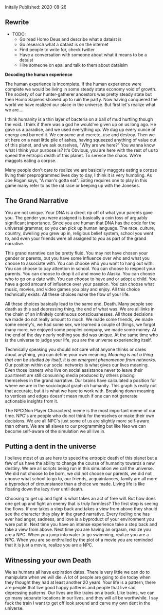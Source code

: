 Initally Published: 2020-08-26
## Rewrite

* TODO:
  * Go read Homo Deus and describe what a dataist is
  * Go research what a dataist is on the internet
  * Find people to write for, check twitter
  * Have a conversation with someone about what it means to be a dataist
  * Hire someone on epal and talk to them about dataisim

<!-- 
# Becoming a Dataist in Training

Who starts out a document with the statement, The Human Experience is Incomplete. Now that is the most fucking loaded statement I could probably come up with. How does one define the human experience?

What am I trying to communicate with this post?

I read the title, “Becoming a dataist in training”. What is a dataist, what do dataists do that requires training.

What kind of assumption of saying if the human experience were complete we would be living in some steady state economy void of growth. The human experience is to go beyond where no one has gone before. I have clearly incorrectly labelled the human experience. I need to define the human experience and dataisim.

-->


**Decoding the human experience**

The human experience is incomplete. If the human experience were complete we would be living in some steady state economy void of growth. The society of our hunter-gatherer ancestors was pretty steady state but then Homo Sapiens showed up to ruin the party. Now having conquered the world we have realized our place in the universe. But first let's realize what we are....

<!--

What the fuck does saying the human experience is incomplete even mean?

Saying we should live in a steady state economy void of growth is fucking retarded, that is like saying we should go back to being animals and give up everything that made us human.

Did Homo Sapians really show up and ruin the party.... or get the party started to begin with. We just need to make sure to we can leave the lights on. Modernisim was pretty whack.

-->
I think humanity is a thin layer of bacteria on a ball of mud hurtling though the void. I think if there was a god he would've given up on us long ago. He gave us a paradise, and we used everything up. We dug up every ounce of energy and burned it. We consume and excrete, use and destroy. Then we sit here on a neat little pile of ashes, having squeezed anything of value out of this planet, and we ask ourselves, "Why are we here?" You wanna know what I think your purpose is? It's Obvious, you are here with the rest of us to speed the entropic death of this planet. To service the chaos. We're maggots eating a corpse.

<!--

This need much better context, going from describing a steady state economy to talking about humanity being a layer of bacteria is pretty scatter brained.

This description of humanity has nothing honorable, when honor is a large component of what makes us human.

And that description of maggots eating a corpse can be replaced with parasite trying to reach symbiosis.

Then in [wiki.media.list.Westworld](../../Media/List/Westworld.md) season 4 William gives the speech about cockroaches.

-->

Many people don't care to realize we are basically maggots eating a corpse living their preprogrammed lives day to day, I think it is very humbling. As Joe Rogan says, "A man's gotta eat". Eating requires one to play in this game many refer to as the rat race or keeping up with the Joneses.

<!--

What does it really mean to live a pre programed life? Is that so bad, I always described myself as a guy who wants to live in [wiki.media.list.brave new world](../../Media/List/brave%20new%20world.md). I have explicitly describing how I want to live as a happy slave then go about criticizing the world I actually live in. WTF hypocrisy much.

We also have no choice but to play the game. Life itself, is as Deloris in [wiki.media.list.Westworld](../../Media/List/Westworld.md) alludes to, a Game. A game with an evolving set of rules.

And if I am going to say A man's gotta eat then I should be mentioning what I really mean [wiki.concepts.list.maslow's hierarchy of needs](Maslow's%20Hierarchy%20of%20Needs). I may think it is [wiki.concepts.list.Cringe](../../Wiki/Concepts/List/Cringe.md) to talk about the same concepts we covered in highschool but I shouldn't.

The fact I view what was taught in school as something I should now dive deep into is something I should think through.

The fact I used to sing, "School is a place of death and torture", it pretty scary to think about.
-->

## The Grand Narrative

You are not unique. Your DNA is a direct rip off of what your parents gave you. The gender you were assigned is basically a coin toss of arguably significant importance. Since you are human that DNA has the code for the universal grammar, so you can pick up human language. The race, culture, country, dwelling you grew up in, religious belief system, school you went to, and even your friends were all assigned to you as part of the grand narrative.

<!--
This does not give humanity any credit. People do make decisions with what they do with their bodies. We choose to suffer, many of us do.

Also what is the point mocking people for their lack of free will when they obviously have some.

Well some people do not have a measurable amount of free will.

Alright explain yourself.....

Many people are back ground noise. Their teachers will not remember their name. Their test scores and work performance disappears within the statistics.

Okay let me get this strait, as you like to say people are infinitely compressible. Now there may be something to that idea but people are still counted towards the bottom line. People cost resources, they fulfill a purpose even if it is to waste heat to prop up the egos of delusional people. 

Why thanks you just brought up another dimension to this conversation. People exist as wasted heat, that is the speeding up the entropic death of the universe we heard about earlier. That also means that some people actually hold a purpose to the resentment of most other people.
-->

This grand narrative can be pretty fluid. You may not have chosen your gender or parents, but you have some influence over who and what you choose to associate with. You can choose who you want to hang out with. You can choose to pay attention in school. You can choose to respect your parents. You can choose to drop it all and move to Alaska. You can choose who to go on a date with. You can choose to have and or adopt a child. You have a good amount of influence over your passion. You can choose what music, movies, and video games you play and enjoy. All this choice technically exists. All these choices make the flow of your life.

<!--
Alright I should read everything before commenting.
-->

All these choices basically lead to the same end. Death. Many people see death as this sad depressing thing, the end of what was. We are all links in the chain of an infinitely continuous consciousnesses. All those decisions we made do not really amount to much. We made some friends, we made some enemy's, we had some sex, we learned a couple of things, we forgot many more, we enjoyed some peoples company, we made some money. At the end of the day nearly nothing you did was unique. At the same time who is the universe to judge your life, you are the universe experiencing itself.

<!-- 
Something positive this deep down inside. No, get to the point within the first paragraph dipshit.
-->

Technically speaking you should not care what anyone thinks or cares about anything, you can define your own meaning. *Meaning is not a thing that can be studied by itself, it is an emergent phenomenon from networks.* Our position within our social networks is what gives our lives meaning. Even those loaners who live on social assistance never to leave their apartment are still consuming media produced by others placing themselves in the grand narrative. Our brains have calculated a position for where we are in the sociological graph oh humanity. This graph is really not that accurate, but it is what we have to work with. Breaking down meaning to vertices and edges doesn't mean much if one can not generate actionable insights from it.

<!--
We have to consume energy in order to think and experience. If you don't want to think you must be dying.

-->

The NPC(Non Player Characters) meme is the most important meme of our time. NPC's are people who do not think for themselves or make their own decisions. We are all NPC's just some of us are slightly more self-aware than others. We are all slaves to our programming but like Neo we can become self-aware of the simulation we all live in.

<!--
We already talked about people who do not think earlier in this stream of consciousness. Coming back to it again shows a lack of planning.

Switching to talking about NPC's all of a sudden. Why what is the context. This writing did not even have an outline and functions more like a stream of consciousness.
-->

## Putting a dent in the universe


I believe most of us are here to speed the entropic death of this planet but a few of us have the ability to change the course of humanity towards a new destiny. We are all scripts being run in this simulation we call the universe. We did not choose to be born, we did not choose our parents, we did not choose what school to go to, our friends, acquaintances, family are all more a byproduct of circumstance than a choice we made. Living life is like floating down the lazy river until death.

<!--

Living life is like floating down a lazy river until death. I am repeating what I wrote earlier in this stream of consciousness.

-->

Choosing to get up and fight is what takes an act of free will. But how does one get up and fight an enemy that is truly formless? The first step is seeing the flows. If one takes a step back and takes a view from above they should see the character they play in the grand narrative. Every feeling one has ever had anger, sadness, and love is a byproduct of your environment you were put in. Next time you have an intense experience take a step back and take a view from above. Next time you are having an orgasm, realize you are a NPC. When you jump into water to go swimming, realize you are a NPC. When you are so enthralled by the plot of a movie you are reminded that it is just a movie, realize you are a NPC.

<!--

What am I trying to communicate when I call the reader a NPC. This post is retarded and embarrassing.

Next time you are having an orgasm, realize you are a NPC.

This does not make sense.
Next time you are having an orgasm, realize that very act might make you a NPC.


-->

## Witnessing your own Death

We as humans all have expiration dates. There is very little we can do to manipulate when we will die. A lot of people are going to die today when they thought they had at least another 20 years. Your life is a pattern, there are people that live good happy patterns and people that live sad depressing patterns. Our lives are like trains on a track. Like trains, we can go many separate locations in our lives, and they will all be worthwhile. I say fuck the train I want to get off look around and carve my own dent in the universe.

<!--

We talked about death earlier in this stream of consciousness.

Fuck the train, I say. Well where are you supposed to go. You can't just walk out on your marriage and children. You can just quit your job but where does that get you. You can go to another country or city but then what? You can go on some dating app and try to date someone but to what end.

People need something to live for.

-->
